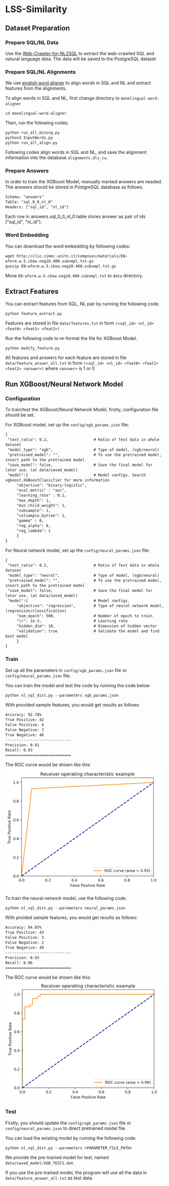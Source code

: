 # LSS-Similarity

## Dataset Preparation

### Prepare SQL/NL Data

   Use the [Web-Crawler-for-NL2SQL](https://github.com/postech-db-lab-starlab/Web-Crawler-for-NL2SQL) to extract the web-crawled SQL and natural language data. The data will be saved to the PostgreSQL dataset

### Prepare SQL/NL Alignments

   We use [english word aligner](https://github.com/FerreroJeremy/monolingual-word-aligner) to align words in SQL and NL and extract features from the alignments.
   
   To align words in SQL and NL, first change directory to ```monolingual-word-aligner```
   ```
   cd monolingual-word-aligner
   ```

   Then, run the following codes.
   ```
   python run_all_mining.py
   python3 InputWords.py
   python run_all_align.py
   ```

   Following codes align words in SQL and NL, and save the alignment information into the database ```alignments.dls_cu```.

### Prepare Answers

   In order to train the XGBoost Model, manually marked answers are needed. The answers should be stored in PostgreSQL database as follows.
   ```
   Schema: "answers"
   Table: "sql_0_0_nl_0"
   Headers: ["sql_id", "nl_id"]
   ```
   Each row in answers.sql_0_0_nl_0 table stores answer as pair of ids ("sql_id", "nl_id").

### Word Embedding

   You can download the word embedding by following codes:
   ```
   wget http://clic.cimec.unitn.it/composes/materials/EN-wform.w.5.cbow.neg10.400.subsmpl.txt.gz
   gunzip EN-wform.w.5.cbow.neg10.400.subsmpl.txt.gz
   ```

   Move ```EN-wform.w.5.cbow.neg10.400.subsmpl.txt``` to ```data``` directory.

## Extract Features
   
   You can extract features from SQL, NL pair by running the following code.
   ```
   python feature_extract.py
   ```
   Features are stored in file ```data/features.txt``` in form ```(<sql_id> <nl_id> <feat0> <feat1> <feat2>)```

   Run the following code to re-format the file for XGBoost Model.
   ```
   python modify_feature.py
   ```

   All features and answers for each feature are stored in file ```data/feature_answer_all.txt``` in form ```(<sql_id> <nl_id> <feat0> <feat1> <feat2> <answer>)``` where ```<answer>``` is 1 or 0

## Run XGBoost/Neural Network Model

### Configuration

   To train/test the XGBoost/Neural Network Model, firstly, configuration file should be set.

   For XGBoost model, set up the ```config/xgb_params.json``` file:
   ```
   {
    "test_ratio": 0.2,                    # Ratio of Test data in whole dataset
    "model_type": "xgb",                  # Type of model, (xgb/neural)
    "pretrained_model": "",               # To use the pretrained model, insert path to the pretrained model
    "save_model": false,                  # Save the final model for later use. (at data/saved_model)
    "model":{                             # Model configs. Search xgboost.XGBoostClassifier for more information
        "objective": "binary:logistic",   
        "eval_metric" : "auc",            
        "learning_rate" : 0.1,
        "max_depth": 1,
        "min_child_weight": 1,
        "subsample": 1,
        "colsample_bytree": 1,
        "gamma" : 0,
        "reg_alpha": 0,
        "reg_lambda": 1
        }
   }
   ```

   For Neural network model, set up the ```config/neural_params.json``` file:
   ```
   {
    "test_ratio": 0.2,                    # Ratio of Test data in whole dataset
    "model_type": "neural",               # Type of model, (xgb/neural)
    "pretrained_model": "",               # To use the pretrained model, insert path to the pretrained model
    "save_model": false,                  # Save the final model for later use. (at data/saved_model)
    "model":{                             # Model configs.
        "objective": "regression",        # Type of neural network model, (regression/classification)
        "num_epoch": 500,                 # Number of epoch to train
        "lr": 1e-3,                       # Learning rate
        "hidden_dim": 10,                 # Dimension of hidden vector
        "validation": true                # Validate the model and find best model
        }
   }
   ```


### Train

   Set up all the parameters in ```config/xgb_params.json``` file or ```config/neural_params.json``` file.

   You can train the model and test the code by running the code below:
   ```
   python nl_sql_dist.py --parameters xgb_params.json
   ```

   With provided sample features, you would get results as follows:
   ```
   Accuracy: 92.78%
   True Positive: 42
   False Positive: 4
   False Negative: 3
   True Negative: 48
   -----------------------------
   Precision: 0.91
   Recall: 0.93
   =============================
   ```
   The ROC curve would be shown like this:
   ![XGB Example Image](examples/xgb.png)

   To train the neural network model, use the following code:
   ```
   python nl_sql_dist.py --parameters neural_params.json
   ```

   With proided sample features, you would get results as follows:
   ```
   Accuracy: 94.85%
   True Positive: 43
   False Positive: 3
   False Negative: 2
   True Negative: 49
   -----------------------------
   Precision: 0.93
   Recall: 0.96
   =============================
   ```
   The ROC curve would be shown like this:
   ![Neural Example Image](examples/neural.png)

### Test

   Firstly, you should update the ```config/xgb_params.json``` file or ```config/neural_params.json``` to direct pretrained model file.

   You can load the existing model by running the following code:
   ```
   python nl_sql_dist.py --parameters <PARAMETER_FILE_PATH>
   ```
   We provide the pre-trained model for test, named ```data/saved_model/XGB_TEST1.dat```.

   If you use the pre-trained model, the program will use all the data in ```data/feature_answer_all.txt``` as test data.
